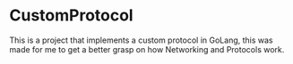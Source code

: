 # CustomProtocol

This is a project that implements a custom protocol in GoLang, this was made for me to get a better grasp on how Networking and Protocols work.
